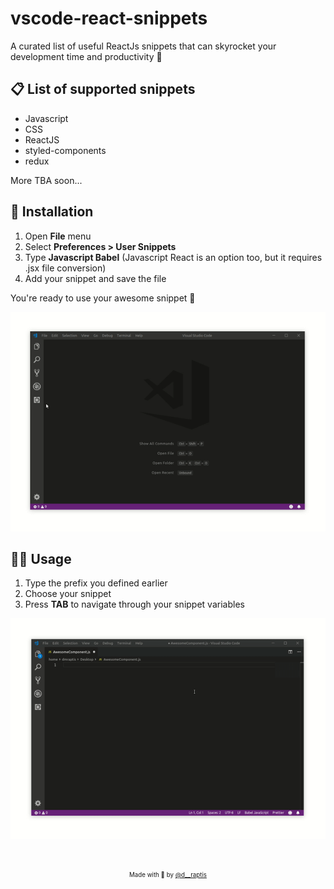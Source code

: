 # vscode-react-snippets

A curated list of useful ReactJs snippets that can skyrocket your development time and productivity 🧠

## 📋 List of supported snippets

- Javascript
- CSS
- ReactJS
- styled-components
- redux

More TBA soon...


## 🔌 Installation

1. Open **File** menu
2. Select **Preferences > User Snippets**
3. Type **Javascript Babel** (Javascript React is an option too, but it requires .jsx file conversion)
4. Add your snippet and save the file

You're ready to use your awesome snippet 💪

<p align="center">
  <img src ="./assets/installation.gif" />
</p>

## 🤸‍♂️ Usage

1. Type the prefix you defined earlier
2. Choose your snippet
3. Press **TAB** to navigate through your snippet variables

<p align="center">
  <img src ="./assets/usage.gif" />
</p>

&nbsp;

<p align="center">
<sub><sup>Made with 🤘 by <a href="https://twitter.com/d__raptis">@d__raptis</a></sup></sub>
</p>
